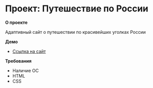 # Проект: Путешествие по России

**О проекте**

Адаптивный сайт о путешествии по красивейших уголках России

**Демо**

* [Ссылка на сайт](https://muslim24-09.github.io/russian-travel/)

**Требования** 

+ Наличие ОС
+ HTML
+ CSS
